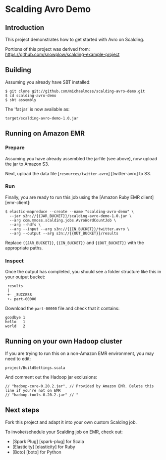 # Scalding Avro Demo

## Introduction

This project demonstrates how to get started with Avro on Scalding.

Portions of this project was derived from: https://github.com/snowplow/scalding-example-project

## Building

Assuming you already have SBT installed:

    $ git clone git://github.com/michaelmoss/scalding-avro-demo.git
    $ cd scalding-avro-demo
    $ sbt assembly

The 'fat jar' is now available as:

    target/scalding-avro-demo-1.0.jar

## Running on Amazon EMR

### Prepare

Assuming you have already assembled the jarfile (see above), now upload the jar to Amazon S3.

Next, upload the data file [`resources/twitter.avro`] [twitter-avro] to S3.

### Run

Finally, you are ready to run this job using the [Amazon Ruby EMR client] [emr-client]:

    $ elastic-mapreduce --create --name "scalding-avro-demo" \
      --jar s3n://{{JAR_BUCKET}}/scalding-avro-demo-1.0.jar \
      --arg com.mmoss.scalding.jobs.AvroWordCountJob \
      --arg --hdfs \
      --arg --input --arg s3n://{{IN_BUCKET}}/twitter.avro \
      --arg --output --arg s3n://{{OUT_BUCKET}}/results

Replace `{{JAR_BUCKET}}`, `{{IN_BUCKET}}` and `{{OUT_BUCKET}}` with the appropriate paths.

### Inspect

Once the output has completed, you should see a folder structure like this in your output bucket:

     results
     |
     +- _SUCCESS
     +- part-00000

Download the `part-00000` file and check that it contains:

	goodbye	1
	hello	1
	world	2

## Running on your own Hadoop cluster

If you are trying to run this on a non-Amazon EMR environment, you may need to edit:

    project/BuildSettings.scala

And comment out the Hadoop jar exclusions:

    // "hadoop-core-0.20.2.jar", // Provided by Amazon EMR. Delete this line if you're not on EMR
    // "hadoop-tools-0.20.2.jar" // "

## Next steps

Fork this project and adapt it into your own custom Scalding job.

To invoke/schedule your Scalding job on EMR, check out:

* [Spark Plug] [spark-plug] for Scala
* [Elasticity] [elasticity] for Ruby
* [Boto] [boto] for Python